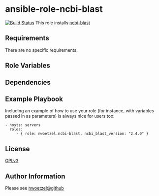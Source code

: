 ansible-role-ncbi-blast
=======================

[![Build Status](https://travis-ci.org/nwoetzel/ansible-role-ncbi-blast.svg?branch=master)](https://travis-ci.org/nwoetzel/ansible-role-ncbi-blast)
This role installs [ncbi-blast](http://blast.ncbi.nlm.nih.gov/Blast.cgi?PAGE_TYPE=BlastDocs)

Requirements
------------

There are no specific requirements.

Role Variables
--------------

Dependencies
------------

Example Playbook
----------------

Including an example of how to use your role (for instance, with variables passed in as parameters) is always nice for users too:

    - hosts: servers
      roles:
         - { role: nwoetzel.ncbi-blast, ncbi_blast_version: "2.4.0" }

License
-------

[GPLv3](https://tldrlegal.com/license/gnu-general-public-license-v3-%28gpl-3%29)

Author Information
------------------

Please see [nwoetzel@github](https://github.com/nwoetzel)
